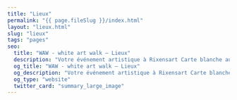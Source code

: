 ```yaml
---
title: "Lieux"
permalink: "{{ page.fileSlug }}/index.html"
layout: "lieux.html"
slug: "lieux"
tags: "pages"
seo:
  title: "WAW - white art walk – Lieux"
  description: "Votre événement artistique à Rixensart Carte blanche aux artistes de Rixensart, Genval et Rosières"
  og_title: "WAW - white art walk – Lieux"
  og_description: "Votre événement artistique à Rixensart Carte blanche aux artistes de Rixensart, Genval et Rosières"
  og_type: "website"
  twitter_card: "summary_large_image"
---
```



